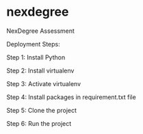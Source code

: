 # nexdegree
NexDegree Assessment

Deployment Steps:

Step 1: Install Python

Step 2: Install virtualenv

Step 3: Activate virtualenv

Step 4: Install packages in requirement.txt file

Step 5: Clone the project

Step 6: Run the project
